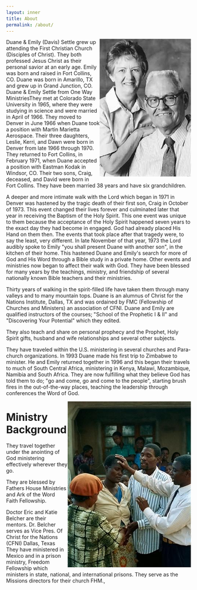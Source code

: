 ```yaml
---
layout: inner
title: About
permalink: /about/
---
```


<img style="float: right;" src="/images/duane-and-emily.jpg" alt="Image of Duane and Emily">
Duane & Emily (Davis) Settle grew up attending the First Christian Church (Disciples of Christ). They both professed
Jesus Christ as their personal savior at an early age.  Emily was born and raised in Fort Collins, CO. Duane was born in
Amarillo, TX and grew up in Grand Junction, CO. Duane & Emily Settle from One Way MinistriesThey met at Colorado State
University in 1965, where they were studying in science and were married in April of 1966. They moved to Denver in
June 1966 when Duane took a position with Martin Marietta Aerospace. Their three daughters, Leslie, Kerri, and Dawn
were born in Denver from late 1966 through 1970. They returned to Fort Collins, in February 1971, when Duane accepted a
position with Eastman Kodak in Windsor, CO.  Their two sons, Craig, deceased, and David were born in Fort Collins.
They have been married 38 years and have six grandchildren.

A deeper and more intimate walk with the Lord which began in 1971 in Denver was hastened by the tragic death of their
first son, Craig in October of 1973. This event changed their lives forever and culminated later that year in receiving
the Baptism of the Holy Spirit. This one event was unique to them because the acceptance of the Holy Spirit happened
seven years to the exact day they had become in engaged. God had already placed His Hand on them then. The events that
took place after that tragedy were, to say the least, very different. In late November of that year, 1973 the Lord
audibly spoke to Emily "you shall present Duane with another son", in the kitchen of their home. This hastened Duane and
Emily's search for more of God and His Word through a Bible study in a private home. Other events and ministries now
began to affect their walk with God. They have been blessed for many years by the teachings, ministry, and friendship of
several nationally known Bible teachers and their ministries.

Thirty years of walking in the spirit-filled life have taken them through many valleys and to many mountain tops. Duane
is an alumnus of Christ for the Nations Institute, Dallas, TX and was ordained by FMC (Fellowship of Churches and
Ministers) an association of CFNI. Duane and Emily are qualified instructors of the courses; "School of the Prophetic
I & II" and "Discovering Your Potential" which they edited.

They also teach and share on personal prophecy and the Prophet, Holy Spirit gifts, husband and wife relationships and several other subjects.

They have traveled within the U.S. ministering in several churches and Para-church organizations. In 1993 Duane made his
first trip to Zimbabwe to minister. He and Emily returned together in 1996 and this began their travels to much of South
Central Africa, ministering in Kenya, Malawi, Mozambique, Namibia and South Africa.  They are now fulfilling what they
believe God has told them to do; "go and come, go and come to the people", starting brush fires in the out-of-the-way
places, teaching the leadership through conferences the Word of God.

<img style="float: right;" src="/images/Praying_sm.jpg" alt="Laying hands on the sick">

# Ministry Background

They travel together under the anointing of God ministering effectively wherever they go.

They are blessed by Fathers House Ministries and Ark of the Word Faith Fellowship.

Doctor Eric and Katie Belcher are their mentors. Dr. Belcher serves as Vice Pres. Of Christ for the Nations (CFNI)
Dallas, Texas  They have ministered in Mexico and in a prison ministry, Freedom Fellowship which ministers in state,
national, and international prisons. They serve as the Missions directors for their church FHM.,